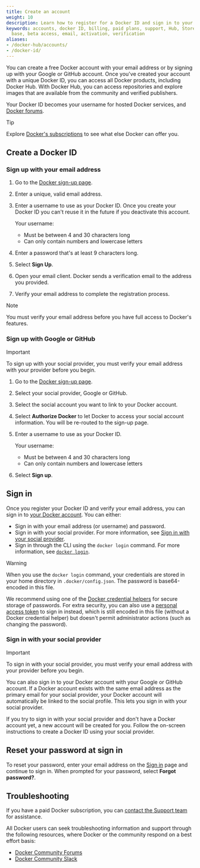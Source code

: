 ```yaml
---
title: Create an account
weight: 10
description: Learn how to register for a Docker ID and sign in to your account
keywords: accounts, docker ID, billing, paid plans, support, Hub, Store, Forums, knowledge
  base, beta access, email, activation, verification
aliases:
- /docker-hub/accounts/
- /docker-id/
---
```


You can create a free Docker account with your email address or by signing up with your Google or GitHub account. Once you've created your account with a unique Docker ID, you can access all Docker products, including Docker Hub. With Docker Hub, you can access repositories and explore images that are available from the community and verified publishers.

Your Docker ID becomes your username for hosted Docker services, and [Docker forums](https://forums.docker.com/).

> [!TIP]
>
> Explore [Docker's subscriptions](https://www.docker.com/pricing/) to see what else Docker can offer you.

## Create a Docker ID

### Sign up with your email address

1. Go to the [Docker sign-up page](https://app.docker.com/signup/).

2. Enter a unique, valid email address.

3. Enter a username to use as your Docker ID. Once you create your Docker ID you can't reuse it in the future if you deactivate this account.

    Your username:
    - Must be between 4 and 30 characters long
    - Can only contain numbers and lowercase letters

4. Enter a password that's at least 9 characters long.

5. Select **Sign Up**.

6. Open your email client. Docker sends a verification email to the address you provided.

7. Verify your email address to complete the registration process.

> [!NOTE]
>
> You must verify your email address before you have full access to Docker's features.

### Sign up with Google or GitHub

> [!IMPORTANT]
>
> To sign up with your social provider, you must verify your email address with your provider before you begin.

1. Go to the [Docker sign-up page](https://app.docker.com/signup/).

2. Select your social provider, Google or GitHub.

3. Select the social account you want to link to your Docker account.

4. Select **Authorize Docker** to let Docker to access your social account information. You will be re-routed to the sign-up page.

5. Enter a username to use as your Docker ID.

    Your username:
    - Must be between 4 and 30 characters long
    - Can only contain numbers and lowercase letters

6. Select **Sign up**.

## Sign in

Once you register your Docker ID and verify your email address, you can sign in to [your Docker account](https://login.docker.com/u/login/). You can either:
- Sign in with your email address (or username) and password.
- Sign in with your social provider. For more information, see [Sign in with your social provider](#sign-in-with-your-social-provider).
- Sign in through the CLI using the `docker login` command. For more information, see [`docker login`](/reference/cli/docker/login.md).

> [!WARNING]
>
> When you use the `docker login` command, your credentials are
stored in your home directory in `.docker/config.json`. The password is base64-encoded in this file.
>
> We recommend using one of the [Docker credential helpers](https://github.com/docker/docker-credential-helpers) for secure storage of passwords. For extra security, you can also use a [personal access token](../security/for-developers/access-tokens.md) to sign in instead, which is still encoded in this file (without a Docker credential helper) but doesn't permit administrator actions (such as changing the password).

### Sign in with your social provider

> [!IMPORTANT]
>
> To sign in with your social provider, you must verify your email address with your provider before you begin.

You can also sign in to your Docker account with your Google or GitHub account. If a Docker account exists with the same email address as the primary email for your social provider, your Docker account will automatically be linked to the social profile. This lets you sign in with your social provider.

If you try to sign in with your social provider and don't have a Docker account yet, a new account will be created for you. Follow the on-screen instructions to create a Docker ID using your social provider.

## Reset your password at sign in

To reset your password, enter your email address on the [Sign in](https://login.docker.com/u/login) page and continue to sign in. When prompted for your password, select **Forgot password?**.

## Troubleshooting

If you have a paid Docker subscription, you can [contact the Support team](https://hub.docker.com/support/contact/) for assistance.

All Docker users can seek troubleshooting information and support through the following resources, where Docker or the community respond on a best effort basis:
   - [Docker Community Forums](https://forums.docker.com/)
   - [Docker Community Slack](http://dockr.ly/comm-slack)
